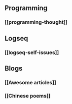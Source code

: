 ## Programming
### [[programming-thought]]
## Logseq
### [[logseq-self-issues]]
## Blogs
### [[Awesome articles]]
### [[Chinese poems]]
